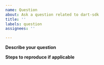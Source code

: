 ```yaml
---
name: Question
about: Ask a question related to dart-sdk
title: ''
labels: question
assignees: ''

---
```


**Describe your question**

**Steps to reproduce if applicable**
